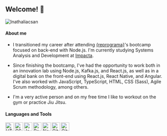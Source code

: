 ## Welcome! :raising_hand:
<p align="left"> <img src="https://komarev.com/ghpvc/?username=nathaliacsan&color=ff69b4" alt="lnathaliacsan" /> </p>

#### About me

- I transitioned my career after attending [{reprograma}](https://reprograma.com.br/)'s bootcamp focused on back-end with Node.js. I'm currently studying Systems Analysis and Development at [Impacta](https://www.impacta.edu.br/).

- Since finishing the bootcamp, I've had the opportunity to work both in an innovation lab using Node.js, Kafka.js, and React.js, as well as in a digital bank on the front-end using React.js, React Native, and Angular. I've also worked with JavaScript, TypeScript, HTML, CSS (Sass), Agile Scrum methodology, among others.

- I'm a very active person and on my free time I like to workout on the gym or practice Jiu Jitsu.

#### Languages and Tools

<img align="left" alt="HTML5" width="26px" src="https://cdn.icon-icons.com/icons2/2107/PNG/512/file_type_html_icon_130541.png" />
<img align="left" alt="CSS3" width="26px" src="https://cdn.icon-icons.com/icons2/844/PNG/512/CSS3_icon-icons.com_67069.png" />
<img align="left" alt="JavaScript" width="26px" src="https://cdn.icon-icons.com/icons2/2108/PNG/512/javascript_icon_130900.png" />
<img align="left" alt="React" width="26px" src="https://cdn.icon-icons.com/icons2/2415/PNG/512/react_original_logo_icon_146374.png" />
<img align="left" alt="Node.js" width="26px" src="https://cdn.icon-icons.com/icons2/2107/PNG/512/file_type_node_icon_130301.png" />
<img align="left" alt="Git" width="26px" src="https://cdn.icon-icons.com/icons2/2107/PNG/512/file_type_git_icon_130581.png" />
<img align="left" alt="Github" width="26px" src="https://cdn.icon-icons.com/icons2/936/PNG/512/github-logo_icon-icons.com_73546.png" />
